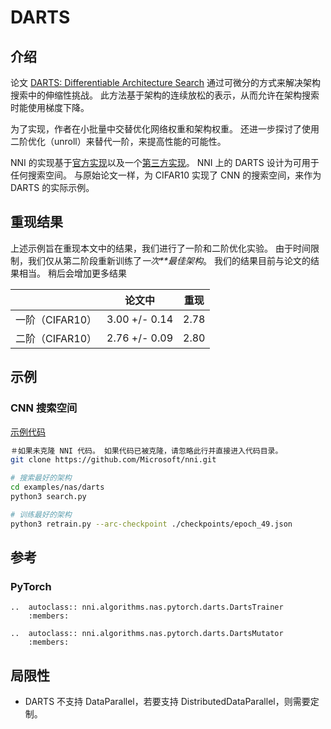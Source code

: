 # DARTS

## 介绍

论文 [DARTS: Differentiable Architecture Search](https://arxiv.org/abs/1806.09055) 通过可微分的方式来解决架构搜索中的伸缩性挑战。 此方法基于架构的连续放松的表示，从而允许在架构搜索时能使用梯度下降。

为了实现，作者在小批量中交替优化网络权重和架构权重。 还进一步探讨了使用二阶优化（unroll）来替代一阶，来提高性能的可能性。

NNI 的实现基于[官方实现](https://github.com/quark0/darts)以及一个[第三方实现](https://github.com/khanrc/pt.darts)。 NNI 上的 DARTS 设计为可用于任何搜索空间。 与原始论文一样，为 CIFAR10 实现了 CNN 的搜索空间，来作为 DARTS 的实际示例。

## 重现结果

上述示例旨在重现本文中的结果，我们进行了一阶和二阶优化实验。 由于时间限制，我们仅从第二阶段重新训练了*一次**最佳架构*。 我们的结果目前与论文的结果相当。 稍后会增加更多结果

|             | 论文中           | 重现   |
| ----------- | ------------- | ---- |
| 一阶（CIFAR10） | 3.00 +/- 0.14 | 2.78 |
| 二阶（CIFAR10） | 2.76 +/- 0.09 | 2.80 |

## 示例

### CNN 搜索空间

[示例代码](https://github.com/microsoft/nni/tree/v1.9/examples/nas/darts)

```bash
＃如果未克隆 NNI 代码。 如果代码已被克隆，请忽略此行并直接进入代码目录。
git clone https://github.com/Microsoft/nni.git

# 搜索最好的架构
cd examples/nas/darts
python3 search.py

# 训练最好的架构
python3 retrain.py --arc-checkpoint ./checkpoints/epoch_49.json
```

## 参考

### PyTorch

```eval_rst
..  autoclass:: nni.algorithms.nas.pytorch.darts.DartsTrainer
    :members:

..  autoclass:: nni.algorithms.nas.pytorch.darts.DartsMutator
    :members:
```

## 局限性

* DARTS 不支持 DataParallel，若要支持 DistributedDataParallel，则需要定制。
